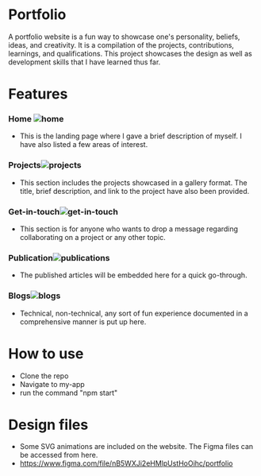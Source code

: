 # Portfolio
A portfolio website is a fun way to showcase one's personality, beliefs, ideas, and creativity. It is a compilation of the projects, contributions, learnings, and qualifications. This project showcases the design as well as development skills that I have learned thus far.

# Features
### Home ![home](https://user-images.githubusercontent.com/71793856/171903225-5872673a-69d9-4c0a-ab78-2a092c7453be.png)
- This is the landing page where I gave a brief description of myself. I have also listed a few areas of interest. 

### Projects![projects](https://user-images.githubusercontent.com/71793856/171903251-0375bb74-861a-43c1-a051-787784b59a0b.png)
- This section includes the projects showcased in a gallery format. The title, brief description, and link to the project have also been provided.

### Get-in-touch![get-in-touch](https://user-images.githubusercontent.com/71793856/171903280-5a9580ba-396e-4e5b-999b-b5299c31cf8c.png)
- This section is for anyone who wants to drop a message regarding collaborating on a project or any other topic.

### Publication![publications](https://user-images.githubusercontent.com/71793856/171903309-dc8b8a3b-2084-4e9f-8f01-106b9c864206.png)
- The published articles will be embedded here for a quick go-through. 

### Blogs![blogs](https://user-images.githubusercontent.com/71793856/171903343-c3bede2a-ef7f-4192-9e81-c7fe98fada57.png)
- Technical, non-technical, any sort of fun experience documented in a comprehensive manner is put up here.

# How to use
- Clone the repo
- Navigate to my-app
- run the command "npm start"

# Design files
- Some SVG animations are included on the website. The Figma files can be accessed from here.
- https://www.figma.com/file/nB5WXJi2eHMlpUstHoOihc/portfolio

